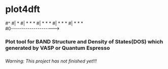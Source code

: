 # plot4dft

#^
#|                  *
#|     * *         *
#|   *     *      *
#|  *       *    *
#| *          * *  
#0--------------------->


<h3>Plot tool for BAND Structure and Density of States(DOS) which generated by VASP or Quantum Espresso<h3/>

<h6>Warning: This project has not finished yet!!! </h6>
